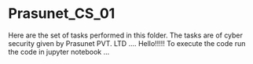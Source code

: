 # Prasunet_CS_01
Here are the set of tasks performed in this folder. The tasks are of cyber security given by Prasunet PVT. LTD
....
Hello!!!!!
To execute the code run the code in jupyter notebook 
...
